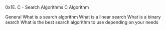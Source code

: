 0x1E. C - Search Algorithms
C	Algorithm

General
What is a search algorithm
What is a linear search
What is a binary search
What is the best search algorithm to use depending on your needs
